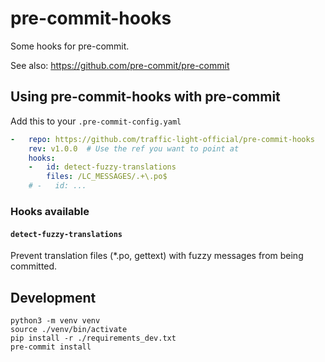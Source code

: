# pre-commit-hooks

Some hooks for pre-commit.

See also: https://github.com/pre-commit/pre-commit

## Using pre-commit-hooks with pre-commit

Add this to your `.pre-commit-config.yaml`

```yaml
-   repo: https://github.com/traffic-light-official/pre-commit-hooks
    rev: v1.0.0  # Use the ref you want to point at
    hooks:
    -   id: detect-fuzzy-translations
        files: /LC_MESSAGES/.+\.po$
    # -   id: ...
```

### Hooks available

#### `detect-fuzzy-translations`
Prevent translation files (*.po, gettext) with fuzzy messages from being committed.

## Development
```shell
python3 -m venv venv
source ./venv/bin/activate
pip install -r ./requirements_dev.txt
pre-commit install
```
